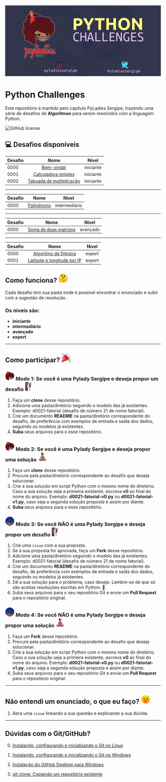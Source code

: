 ![logotimo Pyladies Sergipe](img/banner.png)

# Python Challenges
Este repositório é mantido pelo capítulo PyLadies Sergipe, trazendo uma série de desafios de **Algoritmos** para serem resolvidos com a linguagem Python.

![GitHub license](https://img.shields.io/github/license/pyladies-sergipe/challenges-python?color=red&style=flat-square)
## :computer: Desafios disponíveis

| Desafio | Nome | Nível |
| ------------- |:-------------:|:-------------:|
|0000| [Bem-vinda!](desafios-py/iniciante/d0000-bem-vinda) | iniciante |
|0001| [Calculadora simples](desafios-py/iniciante/d0001-calculadora-simples) | iniciante |
|0002| [Tabuada de multiplicação](desafios-py/iniciante/d0002-tabuada-multiplicacao) | iniciante |

----

| Desafio | Nome | Nível |
| ------------- |:-------------:|:-------------:|
|0000| [Palíndromo](desafios-py/intermediario/d0000-palindromo) | intermediário |

----

| Desafio | Nome | Nível |
| ------------- |:-------------:|:-------------:|
|0000| [Soma de duas matrizes](desafios-py/avancado/d0000-soma-duas-matrizes) | avançado |

----

| Desafio | Nome | Nível |
| ------------- |:-------------:|:-------------:|
|0000| [Algoritmo de Dijkstra](desafios-py/expert/d0000-algoritmo-dijkstra) | expert |
|0001| [Latitude e longitude por IP](desafios-py/expert/d0001-latitude-longitude-ip) | expert |


## Como funciona? ![thinking face](img/thinking_face.png)

Cada desafio tem sua pasta onde é possível encontrar o enunciado e subir com a sugestão de resolução.

### Os níveis são:
* **iniciante**
* **intermediário**
* **avançado**
* **expert**

----

## Como participar? ![party popper](img/party_popper.png)

### ![pylady sergipe](img/pylady_sergipe.png) Modo 1: Se você é uma Pylady Sergipe e deseja propor um desafio ![person climbing](img/person_climbing.png)

1. Faça um **clone** desse repositório.
2. Adicione uma pasta/diretório seguindo o modelo das já existentes. Exemplo: d0021-fatorial (desafio de número 21 de nome fatorial).
3. Crie um documento **README** na pasta/diretório correspondente do desafio, de preferência com exemplos de entrada e saída dos dados, seguindo os modelos já existentes.
4. **Suba** seus arquivos para o esse repositório.


### ![pylady sergipe](img/pylady_sergipe.png) Modo 2: Se você é uma Pylady Sergipe e deseja propor uma solução ![lotus position](img/lotus_position.png)

1. Faça um **clone** desse repositório.
2. Procure pela pasta/diretório correspondente ao desafio que deseja solucionar.
3. Crie a sua solução em script Python com o mesmo nome do diretório. Caso a sua solução seja a primeira existente, escreva **v0** ao final do nome do arquivo. Exemplo: **d0021-fatorial-v0.py** ou **d0021-fatorial-v1.py**, caso seja a segunda solução proposta e assim por diante.
5. **Suba** seus arquivos para o esse repositório.


### ![pylady br](img/pyladies_brasil.png) Modo 3: Se você  NÃO é uma Pylady Sergipe e deseja propor um desafio ![person climbing](img/person_climbing.png)

1. Crie uma `issue` com a sua proposta.
1. Se a sua proposta for aprovada, faça um **Fork** desse repositório.
2. Adicione uma pasta/diretório seguindo o modelo das já existentes. Exemplo: d0021-fatorial (desafio de número 21 de nome fatorial).
3. Crie um documento **README** na pasta/diretório correspondente do desafio, de preferência com exemplos de entrada e saída dos dados, seguindo os modelos já existentes.
4. Dê a sua solução para o problema, caso deseje. Lembre-se de que só são aceitas resoluções escritas em Python. :snake:
5. Suba seus arquivos para o seu repositório Git e envie um **Pull Request** para o repositório original.


### ![pylady br](img/pyladies_brasil.png) Modo 4: Se você  NÃO é uma Pylady Sergipe e deseja propor uma solução ![lotus position](img/lotus_position.png)

1. Faça um **Fork** desse repositório.
2. Procure pela pasta/diretório correspondente ao desafio que deseja solucionar.
3. Crie a sua solução em script Python com o mesmo nome do diretório. Caso a sua solução seja a primeira existente, escreva **v0** ao final do nome do arquivo. Exemplo: **d0021-fatorial-v0.py** ou **d0021-fatorial-v1.py**, caso seja a segunda solução proposta e assim por diante.
5. Suba seus arquivos para o seu repositório Git e envie um **Pull Request** para o repositório original.

----

## Não entendi um enunciado, o que eu faço? ![worried face](img/worried_face.png)

1. Abra uma `issue` linkando a sua questão e explicando a sua dúvida.

----

## Dúvidas com o Git/GitHub?


0. [Instalando, configurando e inicializando o Git no Linux](git-github/p0000_instalacao_linux.md)

1. [Instalando, configurando e inicializando o Git no Windows](git-github/p0001_instalacao_git_windows.md)

2. [Instalação do GitHub Desktop para Windows](git-github/p0002_github_desktop.md)

3. [git clone: Copiando um repositório existente](git-github/p0003_clone.md)